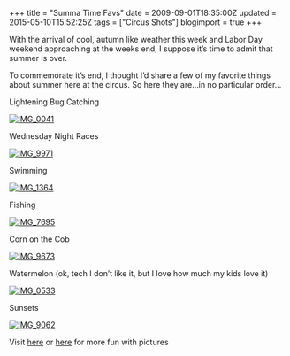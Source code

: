 +++
title = "Summa Time Favs"
date = 2009-09-01T18:35:00Z
updated = 2015-05-10T15:52:25Z
tags = ["Circus Shots"]
blogimport = true 
+++

With the arrival of cool, autumn like weather this week and Labor Day weekend approaching at the weeks end, I suppose it’s time to admit that summer is over. 

 To commemorate it’s end, I thought I’d share a few of my favorite things about summer here at the circus. So here they are…in no particular order…

Lightening Bug Catching

[![IMG_0041](https://latc.s3.amazonaws.com/wp-content/uploads/2009/09/IMG_0041.jpg "IMG_0041")](https://latc.s3.amazonaws.com/wp-content/uploads/2009/09/IMG_0041.jpg)

Wednesday Night Races

[![IMG_9971](https://latc.s3.amazonaws.com/wp-content/uploads/2009/09/IMG_9971.jpg "IMG_9971")](https://latc.s3.amazonaws.com/wp-content/uploads/2009/09/IMG_9971.jpg)

Swimming

[![IMG_1364](https://latc.s3.amazonaws.com/wp-content/uploads/2009/09/IMG_1364.jpg "IMG_1364")](https://latc.s3.amazonaws.com/wp-content/uploads/2009/09/IMG_1364.jpg) 

Fishing

[![IMG_7695](https://latc.s3.amazonaws.com/wp-content/uploads/2009/09/IMG_7695.jpg "IMG_7695")](https://latc.s3.amazonaws.com/wp-content/uploads/2009/09/IMG_7695.jpg) 

Corn on the Cob

[![IMG_9673](https://latc.s3.amazonaws.com/wp-content/uploads/2009/09/IMG_9673.jpg "IMG_9673")](https://latc.s3.amazonaws.com/wp-content/uploads/2009/09/IMG_9673.jpg) 

Watermelon (ok, tech I don’t like it, but I love how much my kids love it)

[![IMG_0533](https://latc.s3.amazonaws.com/wp-content/uploads/2009/09/IMG_0533.jpg "IMG_0533")](https://latc.s3.amazonaws.com/wp-content/uploads/2009/09/IMG_0533.jpg) 

Sunsets

[![IMG_9062](https://latc.s3.amazonaws.com/wp-content/uploads/2009/09/IMG_9062.jpg "IMG_9062")](https://latc.s3.amazonaws.com/wp-content/uploads/2009/09/IMG_9062.jpg)&#160;

Visit [here](http://www.5minutesformom.com) or [here](http://angiescircus.blogspot.com/) for more fun with pictures
